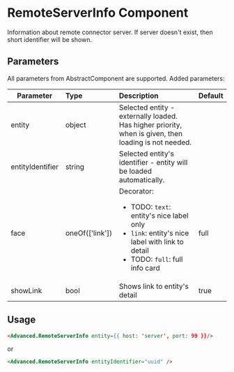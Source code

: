 # RemoteServerInfo Component

Information about remote connector server. If server doesn't exist, then short identifier will be shown.

## Parameters

All parameters from AbstractComponent are supported. Added parameters:

| Parameter | Type | Description | Default  |
| --- | :--- | :--- | :--- |
| entity | object  |  Selected entity - externally loaded.  Has higher priority, when is given, then loading is not needed. |  |
| entityIdentifier | string  |  Selected entity's identifier - entity will be loaded automatically.  |  |
| face | oneOf(['link'])  |  Decorator: <ul><li>TODO:  `text`: entity's nice label only</li><li>`link`: entity's nice label with link to detail</li><li>TODO: `full`: full info card</li></ul>  |  full |
| showLink | bool | Shows link to entity's detail | true |


## Usage

```html
<Advanced.RemoteServerInfo entity={{ host: 'server', port: 99 }}/>
```

or

```html
<Advanced.RemoteServerInfo entityIdentifier="uuid" />
```

